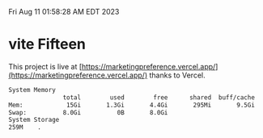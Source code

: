 Fri Aug 11 01:58:28 AM EDT 2023

# vite Fifteen


This project is live at [https://marketingpreference.vercel.app/](https://marketingpreference.vercel.app/) thanks to Vercel.

```bash
System Memory
               total        used        free      shared  buff/cache   available
Mem:            15Gi       1.3Gi       4.4Gi       295Mi       9.5Gi        13Gi
Swap:          8.0Gi          0B       8.0Gi
System Storage
259M	.
